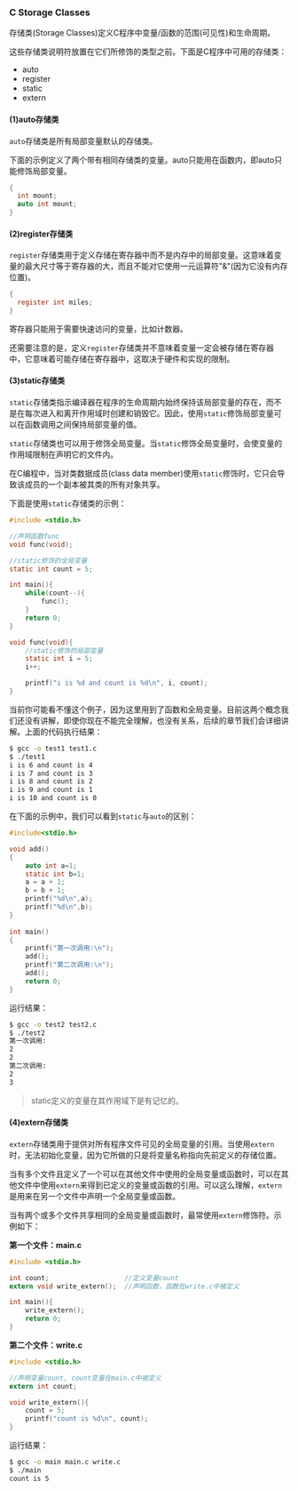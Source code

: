 ### C Storage Classes

存储类(Storage Classes)定义C程序中变量/函数的范围(可见性)和生命周期。

这些存储类说明符放置在它们所修饰的类型之前。下面是C程序中可用的存储类：

- auto
- register
- static
- extern

#### (1)auto存储类

`auto`存储类是所有局部变量默认的存储类。

下面的示例定义了两个带有相同存储类的变量。auto只能用在函数内，即auto只能修饰局部变量。

```c
{
  int mount;
  auto int mount;
}
```

#### (2)register存储类

`register`存储类用于定义存储在寄存器中而不是内存中的局部变量。这意味着变量的最大尺寸等于寄存器的大，而且不能对它使用一元运算符"&"(因为它没有内存位置)。

```c
{
  register int miles;
}
```

寄存器只能用于需要快速访问的变量，比如计数器。

还需要注意的是，定义`register`存储类并不意味着变量一定会被存储在寄存器中，它意味着可能存储在寄存器中，这取决于硬件和实现的限制。

#### (3)static存储类

`static`存储类指示编译器在程序的生命周期内始终保持该局部变量的存在，而不是在每次进入和离开作用域时创建和销毁它。因此，使用`static`修饰局部变量可以在函数调用之间保持局部变量的值。

`static`存储类也可以用于修饰全局变量。当`static`修饰全局变量时，会使变量的作用域限制在声明它的文件内。

在C编程中，当对类数据成员(class data member)使用`static`修饰时，它只会导致该成员的一个副本被其类的所有对象共享。

下面是使用`static`存储类的示例：

```c
#include <stdio.h>

//声明函数func
void func(void);

//static修饰的全局变量
static int count = 5;

int main(){
	while(count--){
		func();
	}
	return 0;
}

void func(void){
	//static修饰的局部变量
	static int i = 5;
	i++;

	printf("i is %d and count is %d\n", i, count);
}
```

当前你可能看不懂这个例子，因为这里用到了函数和全局变量。目前这两个概念我们还没有讲解，即使你现在不能完全理解，也没有关系，后续的章节我们会详细讲解。上面的代码执行结果：

```bash
$ gcc -o test1 test1.c
$ ./test1
i is 6 and count is 4
i is 7 and count is 3
i is 8 and count is 2
i is 9 and count is 1
i is 10 and count is 0
```



在下面的示例中，我们可以看到`static`与`auto`的区别：

```c
#include<stdio.h>

void add()
{
    auto int a=1;
    static int b=1;
    a = a + 1;
    b = b + 1;
    printf("%d\n",a);
    printf("%d\n",b);
}
 
int main()
{
    printf("第一次调用:\n");
    add();
    printf("第二次调用:\n");
    add();    
    return 0; 
} 
```

运行结果：

```bash
$ gcc -o test2 test2.c
$ ./test2
第一次调用:
2
2
第二次调用:
2
3
```

> static定义的变量在其作用域下是有记忆的。

#### (4)extern存储类

`extern`存储类用于提供对所有程序文件可见的全局变量的引用。当使用`extern`时，无法初始化变量，因为它所做的只是将变量名称指向先前定义的存储位置。

当有多个文件且定义了一个可以在其他文件中使用的全局变量或函数时，可以在其他文件中使用`extern`来得到已定义的变量或函数的引用。可以这么理解，`extern`是用来在另一个文件中声明一个全局变量或函数。

当有两个或多个文件共享相同的全局变量或函数时，最常使用`extern`修饰符。示例如下：

**第一个文件：main.c**

```c
#include <stdio.h>

int count;                   //定义变量count
extern void write_extern();  //声明函数，函数在write.c中被定义

int main(){
	write_extern();
	return 0;
}
```

**第二个文件：write.c**

```c
#include <stdio.h>

//声明变量count, count变量在main.c中被定义
extern int count;

void write_extern(){
	count = 5;
	printf("count is %d\n", count);
}
```

运行结果：

```bash
$ gcc -o main main.c write.c
$ ./main
count is 5
```



